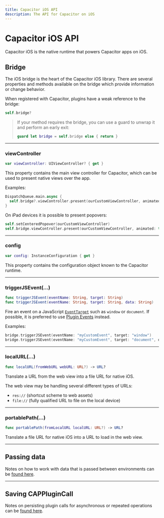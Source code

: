 ```yaml
---
title: Capacitor iOS API
description: The API for Capacitor on iOS
---
```


# Capacitor iOS API

Capacitor iOS is the native runtime that powers Capacitor apps on iOS.

## Bridge

The iOS bridge is the heart of the Capacitor iOS library. There are several properties and methods available on the bridge which provide information or change behavior.

When registered with Capacitor, plugins have a weak reference to the bridge:

```swift
self.bridge?
```

> If your method requires the bridge, you can use a guard to unwrap it and perform an early exit:
>
> ```swift
> guard let bridge = self.bridge else { return }
> ```

---

### viewController

```swift
var viewController: UIViewController? { get }
```

This property contains the main view controller for Capacitor, which can be used to present native views over the app.

Examples:

```swift
DispatchQueue.main.async {
  self.bridge?.viewController.present(ourCustomViewController, animated: true, completion: nil)
}
```

On iPad devices it is possible to present popovers:

```swift
self.setCenteredPopover(ourCustomViewController)
self.bridge.viewController.present(ourCustomViewController, animated: true, completion: nil)
```

---

### config

```swift
var config: InstanceConfiguration { get }
```

This property contains the configuration object known to the Capacitor runtime.

---

### triggerJSEvent(...)

```swift
func triggerJSEvent(eventName: String, target: String)
func triggerJSEvent(eventName: String, target: String, data: String)
```

Fire an event on a JavaScript [`EventTarget`](https://developer.mozilla.org/en-US/docs/Web/API/EventTarget) such as `window` or `document`. If possible, it is preferred to use [Plugin Events](/docs/plugins/ios#plugin-events) instead.

Examples:

```swift
bridge.triggerJSEvent(eventName: "myCustomEvent", target: "window")
bridge.triggerJSEvent(eventName: "myCustomEvent", target: "document", data: "my custom data")
```

---

### localURL(...)

```swift
func localURL(fromWebURL webURL: URL?) -> URL?
```

Translate a URL from the web view into a file URL for native iOS.

The web view may be handling several different types of URLs:

- `res://` (shortcut scheme to web assets)
- `file://` (fully qualified URL to file on the local device)

---

### portablePath(...)

```swift
func portablePath(fromLocalURL localURL: URL?) -> URL?
```

Translate a file URL for native iOS into a URL to load in the web view.

---

## Passing data

Notes on how to work with data that is passed between environments can be [found here](/docs/core-apis/data-types#ios).

---

## Saving CAPPluginCall

Notes on persisting plugin calls for asynchronous or repeated operations can be [found here](/docs/core-apis/saving-calls).
